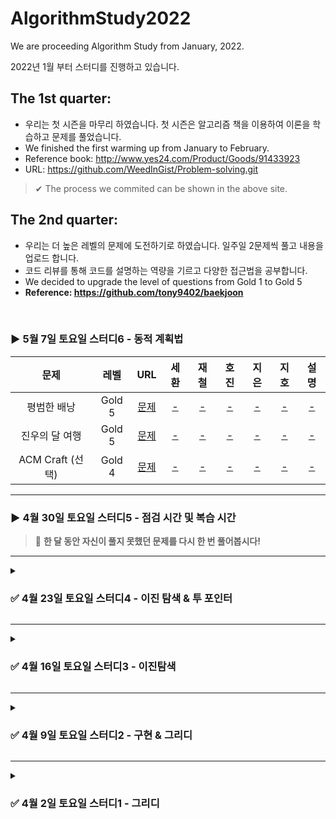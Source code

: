 # AlgorithmStudy2022
We are proceeding Algorithm Study from January, 2022.  

2022년 1월 부터 스터디를 진행하고 있습니다.

## The 1st quarter: 
- 우리는 첫 시즌을 마무리 하였습니다. 첫 시즌은 알고리즘 책을 이용하여 이론을 학습하고 문제를 풀었습니다.  
- We finished the first warming up from January to February.
- Reference book: http://www.yes24.com/Product/Goods/91433923
- URL: https://github.com/WeedInGist/Problem-solving.git
>✔︎ The process we commited can be shown in the above site.

## The 2nd quarter: 
- 우리는 더 높은 레벨의 문제에 도전하기로 하였습니다. 일주일 2문제씩 풀고 내용을 업로드 합니다.
- 코드 리뷰를 통해 코드를 설명하는 역량을 기르고 다양한 접근법을 공부합니다.
- We decided to upgrade the level of questions from Gold 1 to Gold 5
- **Reference: https://github.com/tony9402/baekjoon**
</br>

### ▶ 5월 7일 토요일 스터디6 - 동적 계획법
> 

|      문제      | 레벨 |                           URL                            | 세환 | 재철 | 호진 | 지은 | 지호 | 설명 |  
| :------------: | :--: | :------------------------------------------------------: |:--:|:--:|:--:|:--:| :--:|:--:|   
| 평범한 배낭  |  Gold 5    | [문제](https://www.acmicpc.net/problem/12865) |[-]()|[-]()|[-]()|[-]()|[-]()| [-]()|  
|  진우의 달 여행   |  Gold 5   | [문제](https://www.acmicpc.net/problem/17485) |[-]()|[-]()|[-]()|[-]()|[-]()| [-]()|      
| ACM Craft (선택)   |  Gold 4   | [문제](https://www.acmicpc.net/problem/1005)|[-]()|[-]()|[-]()|[-]()|[-]()| [-]()|   

-----

### ▶ 4월 30일 토요일 스터디5 - 점검 시간 및 복습 시간
> 📢 **한 달 동안 자신이 풀지 못했던 문제를 다시 한 번 풀어봅시다!** 

-----

<details markdown = "1">
  <summary> <h3> ✅  4월 23일 토요일 스터디4 - 이진 탐색 & 투 포인터 </h3> </summary>
> <strong>이진 탐색 강의</strong>: https://youtu.be/Bhprzw_1kb0 <br>


|      문제      | 레벨 |                           URL                            | 세환 | 재철 | 호진 | 지은 | 지호 | 설명 |  
| :------------: | :--: | :------------------------------------------------------: |:--:|:--:|:--:|:--:| :--:|:--:|   
| 용액  |  Gold 5    | [문제](https://www.acmicpc.net/problem/2467) |[Code](https://github.com/junghojin/AlgorithmStudy2022/blob/main/%ED%95%9C%EC%84%B8%ED%99%98/binarySearch/Main_2467_twoPointer.java)|[Code](https://github.com/junghojin/AlgorithmStudy2022/blob/fa09907aa0bd984c0fbb9331286db7ed973bb270/%EC%A0%95%EC%9E%AC%EC%B2%A0/TwoPointers/BOJ_2467.java)|[Code](https://github.com/junghojin/AlgorithmStudy2022/blob/76c8627c87a065f99cfa92e579783bd48a194e50/%EC%A0%95%ED%98%B8%EC%A7%84/05_BinarySearch/BS_boj_2467.java)|[Code](https://github.com/junghojin/AlgorithmStudy2022/blob/main/%EC%9D%B4%EC%A7%80%EC%9D%80/22%EB%85%844%EC%9B%944%EC%A3%BC/BinarySearch_BOJ_2467_LJE.java)|[Code](https://github.com/junghojin/AlgorithmStudy2022/blob/6285e338152494022c36449cefe8f11cc75abce0/%EA%B9%80%EC%A7%80%ED%98%B8/BinarySearch/BOJ_2467_%EC%9A%A9%EC%95%A1.java)| [-]()|     
|  세 용액   |  Gold 4   | [문제](https://www.acmicpc.net/problem/2473) |[-]()|[Code](https://github.com/junghojin/AlgorithmStudy2022/blob/main/%EC%A0%95%EC%9E%AC%EC%B2%A0/TwoPointers/BOJ_2473.java)|[Code](https://github.com/junghojin/AlgorithmStudy2022/blob/main/%EC%A0%95%ED%98%B8%EC%A7%84/05_BinarySearch/BS_boj_2473.java)|[Code](https://github.com/junghojin/AlgorithmStudy2022/blob/main/%EC%9D%B4%EC%A7%80%EC%9D%80/22%EB%85%844%EC%9B%944%EC%A3%BC/BinarySearch_BOJ_2473_LJE.java)|[Code](https://github.com/junghojin/AlgorithmStudy2022/blob/453a57af8c9862c4a8a42b54019af99ef28fdb7c/%EA%B9%80%EC%A7%80%ED%98%B8/BinarySearch/BOJ_2473_%EC%84%B8%EC%9A%A9%EC%95%A1.java)| [설명](https://github.com/junghojin/AlgorithmStudy2022/blob/main/%EC%9D%B4%EC%A7%80%EC%9D%80/22%EB%85%844%EC%9B%944%EC%A3%BC/%EB%B0%B1%EC%A4%802473_%EC%84%B8_%EC%9A%A9%EC%95%A1.pdf)|     
| 부분합 (선택)   |  Gold 4   | [문제](https://www.acmicpc.net/problem/1806)|[-]()|[-]()|[-]()|[-]()|[Code](https://github.com/junghojin/AlgorithmStudy2022/blob/a97d2aa3efc52ec75a785c6f81ec2362793f0c84/%EA%B9%80%EC%A7%80%ED%98%B8/BinarySearch/BOJ_1806_%EB%B6%80%EB%B6%84%ED%95%A9.java)| [-]()|   

</details>

-----
<details markdown = "1">
  <summary> <h3> ✅  4월 16일 토요일 스터디3 - 이진탐색 </h3> </summary>
  
> <strong> We are welcoming the new member, Jiho 🎈 </strong> <br>
> 
> **이진 탐색 강의**: https://youtu.be/Bhprzw_1kb0 <br>
> 
> '암벽 등반'과 '합이 0인 네 정수 문제' 중 편하신 한 문제 선택해서 풀어주세요~

|      문제      | 레벨 |                           URL                            | 세환 | 재철 | 호진 | 지은 | 지호 | 설명 |  
| :------------: | :--: | :------------------------------------------------------: |:--:|:--:|:--:|:--:| :--:|:--:|   
|  색종이와 가위   |  Gold 5    | [문제](https://www.acmicpc.net/problem/20444) |[-]()|[Code](https://github.com/junghojin/AlgorithmStudy2022/blob/main/%EC%A0%95%EC%9E%AC%EC%B2%A0/BinarySearch/BOJ_20444.java)|[Code](https://github.com/junghojin/AlgorithmStudy2022/blob/17d8dc82104bbca3d1c9acf27366ca4d4d0a2bcf/%EC%A0%95%ED%98%B8%EC%A7%84/05_BinarySearch/BS_boj_20444.java)|[Code](https://github.com/junghojin/AlgorithmStudy2022/blob/91ce6e75c27341370a4b9ec43ef3982b94cec068/%EC%9D%B4%EC%A7%80%EC%9D%80/22%EB%85%844%EC%9B%943%EC%A3%BC/BinarySeach_BOJ_20444_LJE.java)|[Code](https://github.com/junghojin/AlgorithmStudy2022/blob/283c68d44f103cfb8f7f16607d765db2bb31a94e/%EA%B9%80%EC%A7%80%ED%98%B8/BinarySearch/BOJ_20444_%EC%83%89%EC%A2%85%EC%9D%B4%EC%9E%90%EB%A5%B4%EA%B8%B0.java)| [풀이](https://github.com/junghojin/AlgorithmStudy2022/blob/a4ad9671b9a21ee473ab7926af0b0be4be867b85/%EC%9D%B4%EC%A7%80%EC%9D%80/22%EB%85%844%EC%9B%943%EC%A3%BC/%EB%B0%B1%EC%A4%8020444_%EC%83%89%EC%A2%85%EC%9D%B4%EC%99%80_%EA%B0%80%EC%9C%84.pdf)|    
|  휴게소 세우기   |  Gold 4   | [문제](https://www.acmicpc.net/problem/1477) |[-]()|[Code](https://github.com/junghojin/AlgorithmStudy2022/blob/29d7998b1f562055069ef896db69b274594ebd15/%EC%A0%95%EC%9E%AC%EC%B2%A0/BinarySearch/BOJ_1477.java)|[Code](https://github.com/junghojin/AlgorithmStudy2022/blob/dc6bb8454325022d3b625be0619b4deb1dc7ba69/%EC%A0%95%ED%98%B8%EC%A7%84/05_BinarySearch/BS_boj_1477.java)|[Code](https://github.com/junghojin/AlgorithmStudy2022/blob/a4ad9671b9a21ee473ab7926af0b0be4be867b85/%EC%9D%B4%EC%A7%80%EC%9D%80/22%EB%85%844%EC%9B%943%EC%A3%BC/BinarySearch_BOJ_1477_LJE.java)|[-]()| [풀이](https://github.com/junghojin/AlgorithmStudy2022/blob/bcbd519ac7bfc16b0dc26b8cd7b78b52f6a92cc7/%EC%A0%95%ED%98%B8%EC%A7%84/05_BinarySearch/BS_boj_1477_%EC%84%A4%EB%AA%85.md)|     
|  암벽 등반 (선택)  |  Gold 3   | [문제](https://www.acmicpc.net/problem/2412)|[-]()|[Code](https://github.com/junghojin/AlgorithmStudy2022/blob/9610d1f0e759d7aa1161f7f17eec57ce99bae734/%EC%A0%95%EC%9E%AC%EC%B2%A0/BinarySearch/BOJ_2412.java)|[-]()|[-]()|[Code](https://github.com/junghojin/AlgorithmStudy2022/blob/7a36b00348d13f4da2de17c347ad4ff161214b3a/%EA%B9%80%EC%A7%80%ED%98%B8/BinarySearch/BOJ_2412_binarysearch.java)| [-]()| 
|  합이 0인 네 정수 (선택)   |  Gold 2   | [문제](https://www.acmicpc.net/problem/7453)|[-]()|[Code](https://github.com/junghojin/AlgorithmStudy2022/blob/9610d1f0e759d7aa1161f7f17eec57ce99bae734/%EC%A0%95%EC%9E%AC%EC%B2%A0/BinarySearch/BOJ_7453.java)|[-]()|[-]()|[-]()| [-]()|   

</details>

------

<details markdown = "1">
  <summary> <h3> ✅ 4월 9일 토요일 스터디2 - 구현 & 그리디 </h3> </summary>
  
|      문제      | 레벨 |                           URL                            | 세환 | 재철 | 호진 | 지은 | 설명 |  
| :------------: | :--: | :------------------------------------------------------: |:--:|:--:|:--:|:--:| :--:| 
|  낚시왕(구현)   |  Gold 2    | [문제](https://www.acmicpc.net/problem/17143) |[-]()|[Code](https://github.com/junghojin/AlgorithmStudy2022/blob/976985056caf5d968c2e9d30cb60a2b70431f374/%EC%A0%95%EC%9E%AC%EC%B2%A0/Implements/BOJ_17143.java)|[Code](https://github.com/junghojin/AlgorithmStudy2022/blob/94ac838937fa24343b243316ff992fdb2ae81e49/%EC%A0%95%ED%98%B8%EC%A7%84/03_Implementation/Implementation_boj_17143.java )|[Code](https://github.com/junghojin/AlgorithmStudy2022/blob/d6c20a0016b1d743efc6ebd5c6352a3bb0666e7b/%EC%9D%B4%EC%A7%80%EC%9D%80/22%EB%85%844%EC%9B%942%EC%A3%BC/implementation_BOJ_17143_LJE.java)|[풀이](https://github.com/junghojin/AlgorithmStudy2022/blob/e8b5258a02d5df76c4ebf33e52b13c4c7b72d9f5/%EC%A0%95%ED%98%B8%EC%A7%84/03_Implementation/img/%EA%B5%AC%ED%98%84-%EB%B0%B1%EC%A4%80-17143-%EB%82%9A%EC%8B%9C%EC%99%95.JPG)|   
|  보호 필름(A형대비)   |  SWExpertAcademy   | [문제](https://swexpertacademy.com/main/code/problem/problemDetail.do?contestProbId=AV5V1SYKAaUDFAWu) |[Code](https://github.com/junghojin/AlgorithmStudy2022/blob/e3ad2d5c13c6e75745b4448eb9ed69f23c9354be/%ED%95%9C%EC%84%B8%ED%99%98/implement/Solution_2112.java)|[-]()|[Code](https://github.com/junghojin/AlgorithmStudy2022/blob/fd94af8bee9daf3d5de23558364242a36b24c23a/%EC%A0%95%ED%98%B8%EC%A7%84/03_Implementation/Implementation_SWExpert_2112.java)|[-]()| [-]()|  [-]()| 
|  카드정렬하기(그리디)   |  Gold 4   | [문제](https://www.acmicpc.net/problem/1715)|[-]()|[Code](https://github.com/junghojin/AlgorithmStudy2022/blob/0923c8aa3f5b59c6125fd9eafd721f0705d149ce/%EC%A0%95%EC%9E%AC%EC%B2%A0/greedy/BOJ_1715.java)|[Code](https://github.com/junghojin/AlgorithmStudy2022/blob/d62564d447c92b26eb4a0285236e91fff576912a/%EC%A0%95%ED%98%B8%EC%A7%84/02_Greedy/Greedy_boj_1715.java)|[Code](https://github.com/junghojin/AlgorithmStudy2022/blob/249f94105cf5778abf078894ad15908b2b41c73f/%EC%9D%B4%EC%A7%80%EC%9D%80/22%EB%85%844%EC%9B%942%EC%A3%BC/greedy_BOJ_1715_LJE.java)|[-]()| 

</details>

------
<details markdown = "1">
  <summary> <h3> ✅ 4월 2일 토요일 스터디1 - 그리디 </h3> </summary>

> **참고**: 참고 사이트 <br>
> **풀이**: 스터디원이 직접 작성한 설명 <br>
> **Collection.sort()에서 사용하는 팀정렬 강의**: https://www.youtube.com/watch?v=HHN1axRRKx8&t=1637s

|      문제      | 레벨 |                           URL                            | 세환 | 재철 | 호진 | 지은 | 설명 |  
| :------------: | :--: | :------------------------------------------------------: |:--:|:--:|:--:|:--:|:--:|   
|  최소회의실 개수   |  Gold 5   | [문제](https://www.acmicpc.net/problem/19598) |[-]()|[-]()|[Code](https://github.com/junghojin/AlgorithmStudy2022/blob/e7cb81aa1541301337fd3fc7412f47a40c226f61/%EC%A0%95%ED%98%B8%EC%A7%84/02_Greedy/Main_19598_Greedy.java)|[Code](https://github.com/junghojin/AlgorithmStudy2022/blob/e7cb81aa1541301337fd3fc7412f47a40c226f61/%EC%9D%B4%EC%A7%80%EC%9D%80/22%EB%85%844%EC%9B%941%EC%A3%BC_Greedy/greedy_BOJ_19598_LJE2.java)|[참고](https://hillier.tistory.com/115)|   
|  행복 유치원   |  Gold 5   | [문제](https://www.acmicpc.net/problem/13164) |[-]()|[-]()|[Code](https://github.com/junghojin/AlgorithmStudy2022/blob/82e35c27f92fa9e0053b4d4f7632455ee65b9b59/%EC%A0%95%ED%98%B8%EC%A7%84/02_Greedy/Main_13164_Greedy.java)|[-]()|[풀이](https://github.com/junghojin/AlgorithmStudy2022/blob/70a306673f8258b265abd3b6c4d9067000e50c61/%EC%A0%95%ED%98%B8%EC%A7%84/02_Greedy/Main_13164_Greedy.md)| 
|  택배   |  Gold 3   | [문제](https://www.acmicpc.net/problem/8980) |[-]()|[-]()|[-]()|[-]()|[-]()|


</details>

